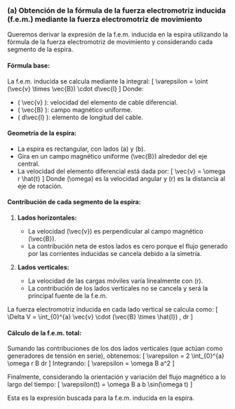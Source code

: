 ### (a) Obtención de la fórmula de la fuerza electromotriz inducida (f.e.m.) mediante la fuerza electromotriz de movimiento

Queremos derivar la expresión de la f.e.m. inducida en la espira utilizando la fórmula de la fuerza electromotriz de movimiento y considerando cada segmento de la espira.

#### Fórmula base:
La f.e.m. inducida se calcula mediante la integral:
\[ \varepsilon = \oint (\vec{v} \times \vec{B}) \cdot d\vec{l} \]
Donde:
- \( \vec{v} \): velocidad del elemento de cable diferencial.
- \( \vec{B} \): campo magnético uniforme.
- \( d\vec{l} \): elemento de longitud del cable.

#### Geometría de la espira:
- La espira es rectangular, con lados \(a\) y \(b\).
- Gira en un campo magnético uniforme \(\vec{B}\) alrededor del eje central.
- La velocidad del elemento diferencial está dada por:
  \[ \vec{v} = \omega r \hat{t} \]
  Donde \(\omega\) es la velocidad angular y \(r\) es la distancia al eje de rotación.

#### Contribución de cada segmento de la espira:
1. **Lados horizontales:**
   - La velocidad \(\vec{v}\) es perpendicular al campo magnético \(\vec{B}\).
   - La contribución neta de estos lados es cero porque el flujo generado por las corrientes inducidas se cancela debido a la simetría.

2. **Lados verticales:**
   - La velocidad de las cargas móviles varía linealmente con \(r\).
   - La contribución de los lados verticales no se cancela y será la principal fuente de la f.e.m.
   
La fuerza electromotriz inducida en cada lado vertical se calcula como:
\[ \Delta V = \int_{0}^{a} \vec{v} \cdot (\vec{B} \times \hat{l}) \, dr \]

#### Cálculo de la f.e.m. total:
Sumando las contribuciones de los dos lados verticales (que actúan como generadores de tensión en serie), obtenemos:
\[ \varepsilon = 2 \int_{0}^{a} \omega r B dr \]
Integrando:
\[ \varepsilon = \omega B a^2 \]

Finalmente, considerando la orientación y variación del flujo magnético a lo largo del tiempo:
\[ \varepsilon(t) = \omega B a b \sin(\omega t) \]

Esta es la expresión buscada para la f.e.m. inducida en la espira.

